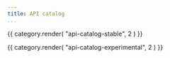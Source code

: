 ```yaml
---
title: API catalog
...
```

{{ category.render( "api-catalog-stable", 2 ) }}

{{ category.render( "api-catalog-experimental", 2 ) }}
